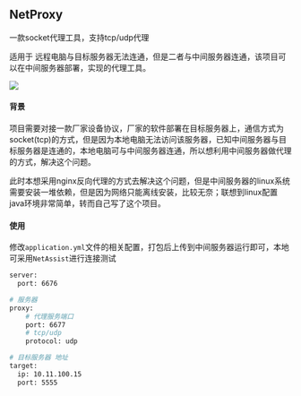 ## NetProxy

一款socket代理工具，支持tcp/udp代理

适用于 远程电脑与目标服务器无法连通，但是二者与中间服务器连通，该项目可以在中间服务器部署，实现的代理工具。

![](C:\Users\long\Downloads\Net代理.png)



#### 背景

​		项目需要对接一款厂家设备协议，厂家的软件部署在目标服务器上，通信方式为 socket(tcp)的方式，但是因为本地电脑无法访问该服务器，已知中间服务器与目标服务器是连通的，本地电脑可与中间服务器连通，所以想利用中间服务器做代理的方式，解决这个问题。

​		此时本想采用nginx反向代理的方式去解决这个问题，但是中间服务器的linux系统需要安装一堆依赖，但是因为网络只能离线安装，比较无奈；联想到linux配置java环境非常简单，转而自己写了这个项目。



#### 使用

修改`application.yml`文件的相关配置，打包后上传到中间服务器运行即可，本地可采用`NetAssist`进行连接测试

```bash
server:
  port: 6676

# 服务器
proxy:
    # 代理服务端口
    port: 6677
    # tcp/udp
    protocol: udp

# 目标服务器 地址
target:
  ip: 10.11.100.15
  port: 5555
```







